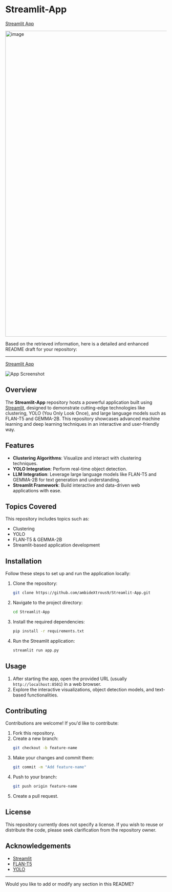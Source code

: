 # Streamlit-App
[Streamlit App](https://ambidextrous.streamlit.app/)

<img width="956" alt="image" src="https://github.com/user-attachments/assets/410c605a-52b2-4804-8915-af71035f512d">

Based on the retrieved information, here is a detailed and enhanced README draft for your repository:

---

[Streamlit App](https://ambidextrous.streamlit.app/)

![App Screenshot](https://github.com/user-attachments/assets/410c605a-52b2-4804-8915-af71035f512d)

## Overview

The **Streamlit-App** repository hosts a powerful application built using [Streamlit](https://streamlit.io/), designed to demonstrate cutting-edge technologies like clustering, YOLO (You Only Look Once), and large language models such as FLAN-T5 and GEMMA-2B. This repository showcases advanced machine learning and deep learning techniques in an interactive and user-friendly way.

## Features

- **Clustering Algorithms**: Visualize and interact with clustering techniques.
- **YOLO Integration**: Perform real-time object detection.
- **LLM Integration**: Leverage large language models like FLAN-T5 and GEMMA-2B for text generation and understanding.
- **Streamlit Framework**: Build interactive and data-driven web applications with ease.

## Topics Covered

This repository includes topics such as:
- Clustering
- YOLO
- FLAN-T5 & GEMMA-2B
- Streamlit-based application development

## Installation

Follow these steps to set up and run the application locally:

1. Clone the repository:
   ```bash
   git clone https://github.com/ambideXtrous9/Streamlit-App.git
   ```
2. Navigate to the project directory:
   ```bash
   cd Streamlit-App
   ```
3. Install the required dependencies:
   ```bash
   pip install -r requirements.txt
   ```
4. Run the Streamlit application:
   ```bash
   streamlit run app.py
   ```

## Usage

1. After starting the app, open the provided URL (usually `http://localhost:8501`) in a web browser.
2. Explore the interactive visualizations, object detection models, and text-based functionalities.

## Contributing

Contributions are welcome! If you'd like to contribute:
1. Fork this repository.
2. Create a new branch:
   ```bash
   git checkout -b feature-name
   ```
3. Make your changes and commit them:
   ```bash
   git commit -m "Add feature-name"
   ```
4. Push to your branch:
   ```bash
   git push origin feature-name
   ```
5. Create a pull request.

## License

This repository currently does not specify a license. If you wish to reuse or distribute the code, please seek clarification from the repository owner.

## Acknowledgements

- [Streamlit](https://streamlit.io/)
- [FLAN-T5](https://github.com/google-research/text-to-text-transfer-transformer)
- [YOLO](https://github.com/ultralytics/yolov5)

---

Would you like to add or modify any section in this README?